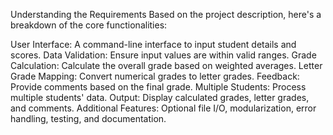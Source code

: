Understanding the Requirements
Based on the project description, here's a breakdown of the core functionalities:

User Interface: A command-line interface to input student details and scores.
Data Validation: Ensure input values are within valid ranges.
Grade Calculation: Calculate the overall grade based on weighted averages.
Letter Grade Mapping: Convert numerical grades to letter grades.
Feedback: Provide comments based on the final grade.
Multiple Students: Process multiple students' data.
Output: Display calculated grades, letter grades, and comments.
Additional Features: Optional file I/O, modularization, error handling, testing, and documentation.
